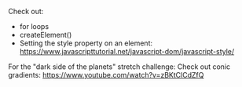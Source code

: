Check out:

- for loops
- createElement()
- Setting the style property on an element: https://www.javascripttutorial.net/javascript-dom/javascript-style/

For the "dark side of the planets" stretch challenge:
Check out conic gradients: https://www.youtube.com/watch?v=zBKtClCdZfQ
